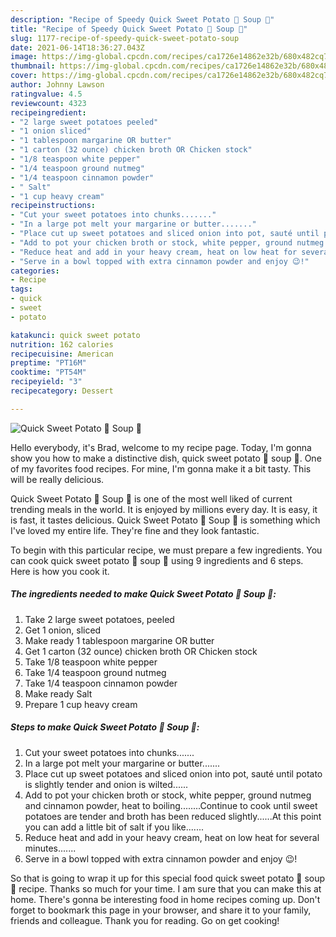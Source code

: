 ```yaml
---
description: "Recipe of Speedy Quick Sweet Potato 🍠 Soup 🥣"
title: "Recipe of Speedy Quick Sweet Potato 🍠 Soup 🥣"
slug: 1177-recipe-of-speedy-quick-sweet-potato-soup
date: 2021-06-14T18:36:27.043Z
image: https://img-global.cpcdn.com/recipes/ca1726e14862e32b/680x482cq70/quick-sweet-potato-soup-recipe-main-photo.jpg
thumbnail: https://img-global.cpcdn.com/recipes/ca1726e14862e32b/680x482cq70/quick-sweet-potato-soup-recipe-main-photo.jpg
cover: https://img-global.cpcdn.com/recipes/ca1726e14862e32b/680x482cq70/quick-sweet-potato-soup-recipe-main-photo.jpg
author: Johnny Lawson
ratingvalue: 4.5
reviewcount: 4323
recipeingredient:
- "2 large sweet potatoes peeled"
- "1 onion sliced"
- "1 tablespoon margarine OR butter"
- "1 carton (32 ounce) chicken broth OR Chicken stock"
- "1/8 teaspoon white pepper"
- "1/4 teaspoon ground nutmeg"
- "1/4 teaspoon cinnamon powder"
- " Salt"
- "1 cup heavy cream"
recipeinstructions:
- "Cut your sweet potatoes into chunks......."
- "In a large pot melt your margarine or butter......."
- "Place cut up sweet potatoes and sliced onion into pot, sauté until potato is slightly tender and onion is wilted......"
- "Add to pot your chicken broth or stock, white pepper, ground nutmeg and cinnamon powder, heat to boiling........Continue to cook until sweet potatoes are tender and broth has been reduced slightly......At this point you can add a little bit of salt if you like......."
- "Reduce heat and add in your heavy cream, heat on low heat for several minutes......."
- "Serve in a bowl topped with extra cinnamon powder and enjoy 😉!"
categories:
- Recipe
tags:
- quick
- sweet
- potato

katakunci: quick sweet potato 
nutrition: 162 calories
recipecuisine: American
preptime: "PT16M"
cooktime: "PT54M"
recipeyield: "3"
recipecategory: Dessert

---
```



![Quick Sweet Potato 🍠 Soup 🥣](https://img-global.cpcdn.com/recipes/ca1726e14862e32b/680x482cq70/quick-sweet-potato-soup-recipe-main-photo.jpg)

Hello everybody, it's Brad, welcome to my recipe page. Today, I'm gonna show you how to make a distinctive dish, quick sweet potato 🍠 soup 🥣. One of my favorites food recipes. For mine, I'm gonna make it a bit tasty. This will be really delicious.

Quick Sweet Potato 🍠 Soup 🥣 is one of the most well liked of current trending meals in the world. It is enjoyed by millions every day. It is easy, it is fast, it tastes delicious. Quick Sweet Potato 🍠 Soup 🥣 is something which I've loved my entire life. They're fine and they look fantastic.




To begin with this particular recipe, we must prepare a few ingredients. You can cook quick sweet potato 🍠 soup 🥣 using 9 ingredients and 6 steps. Here is how you cook it.

<!--inarticleads1-->

##### The ingredients needed to make Quick Sweet Potato 🍠 Soup 🥣:

1. Take 2 large sweet potatoes, peeled
1. Get 1 onion, sliced
1. Make ready 1 tablespoon margarine OR butter
1. Get 1 carton (32 ounce) chicken broth OR Chicken stock
1. Take 1/8 teaspoon white pepper
1. Take 1/4 teaspoon ground nutmeg
1. Take 1/4 teaspoon cinnamon powder
1. Make ready  Salt
1. Prepare 1 cup heavy cream




<!--inarticleads2-->

##### Steps to make Quick Sweet Potato 🍠 Soup 🥣:

1. Cut your sweet potatoes into chunks.......
1. In a large pot melt your margarine or butter.......
1. Place cut up sweet potatoes and sliced onion into pot, sauté until potato is slightly tender and onion is wilted......
1. Add to pot your chicken broth or stock, white pepper, ground nutmeg and cinnamon powder, heat to boiling........Continue to cook until sweet potatoes are tender and broth has been reduced slightly......At this point you can add a little bit of salt if you like.......
1. Reduce heat and add in your heavy cream, heat on low heat for several minutes.......
1. Serve in a bowl topped with extra cinnamon powder and enjoy 😉!




So that is going to wrap it up for this special food quick sweet potato 🍠 soup 🥣 recipe. Thanks so much for your time. I am sure that you can make this at home. There's gonna be interesting food in home recipes coming up. Don't forget to bookmark this page in your browser, and share it to your family, friends and colleague. Thank you for reading. Go on get cooking!

